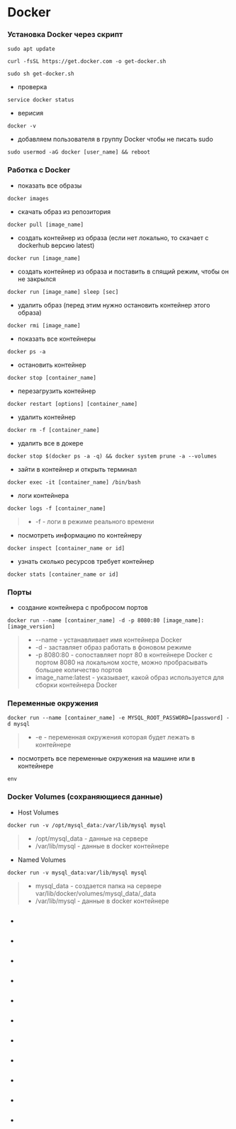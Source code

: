 # Docker

### Установка Docker через скрипт

```
sudo apt update
```
```
curl -fsSL https://get.docker.com -o get-docker.sh
```
```
sudo sh get-docker.sh
```
* проверка
```
service docker status
```
* верисия
```
docker -v
```
* добавляем пользователя в группу Docker чтобы не писать sudo
```
sudo usermod -aG docker [user_name] && reboot
```

### Работка с Docker

* показать все образы
```
docker images
```
* скачать образ из репозитория
```
docker pull [image_name]
```
* создать контейнер из образа (если нет локально, то скачает с dockerhub версию latest)
```
docker run [image_name]
```
* создать контейнер из образа и поставить в спящий режим, чтобы он не закрылся
```
docker run [image_name] sleep [sec]
```
* удалить образ (перед этим нужно остановить контейнер этого образа)
```
docker rmi [image_name]
```
* показать все контейнеры
```
docker ps -a
```
* остановить контейнер
```
docker stop [container_name]
```
* перезагрузить контейнер
```
docker restart [options] [container_name]
```
* удалить контейнер
```
docker rm -f [container_name]
```
* удалить все в докере
```
docker stop $(docker ps -a -q) && docker system prune -a --volumes
```
* зайти в контейнер и открыть терминал
```
docker exec -it [container_name] /bin/bash
```
* логи контейнера
```
docker logs -f [container_name]
```
> * -f - логи в режиме реального времени

* посмотреть информацию по контейнеру
```
docker inspect [container_name or id]
```
* узнать сколько ресурсов требует контейнер
```
docker stats [container_name or id]
```

### Порты
* создание контейнера с пробросом портов
```
docker run --name [container_name] -d -p 8080:80 [image_name]:[image_version]
```
> * --name - устанавливает имя контейнера Docker
> * -d - заставляет образ работать  в фоновом режиме
> * -p 8080:80 - сопоставляет порт 80 в контейнере Docker с портом 8080 на локальном хосте,
> можно пробрасывать большее количество портов
> * image_name:latest - указывает, какой образ используется для сборки контейнера Docker

### Переменные окружения
```
docker run --name [container_name] -e MYSQL_ROOT_PASSWORD=[password] -d mysql
```
> * -e - переменная окружения которая будет лежать в контейнере

* посмотреть все переменные окружения на машине или в контейнере
```
env
```

### Docker Volumes (сохраняющиеся данные)
* Host Volumes
```
docker run -v /opt/mysql_data:/var/lib/mysql mysql
```
> * /opt/mysql_data - данные на сервере
> *	/var/lib/mysql - данные в docker контейнере
* Named Volumes
```
docker run -v mysql_data:var/lib/mysql mysql
```
> * mysql_data - создается папка на сервере var/lib/docker/volumes/mysql_data/_data
> *	/var/lib/mysql - данные в docker контейнере
```

```
*
```

```
*
```

```
*
```

```
*
```

```
*
```

```
*
```

```
*
```

```
*
```

```
*
```

```
*
```

```
*
```

```
